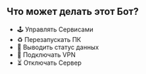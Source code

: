 ## 


##  Что может делать этот Бот?
- 🕹 Управлять Сервисами
- ♻️ Перезапускать ПК
- 💾 Выводить статус данных
- 📡 Подключать VPN
- ⏳ Отключать Сервер
